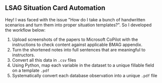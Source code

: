 ## LSAG Situation Card Automation

Hey! I was faced with the issue "How do I take a bunch of handwritten scenarios and turn them into proper situation templates?". So I developed the workflow below:
1. Upload screenshots of the papers to Microsoft CoPilot with the instructions to check content against applicable BMAG appendix.
2. Turn the shortened notes into full sentences that are meaningful to instructors.
3. Convert all this data in `.csv` files
4. Using Python, map each variable in the dataset to a unique fillable field on a template `.pdf`
5. Systematically convert each database observation into a unique `.pdf` file